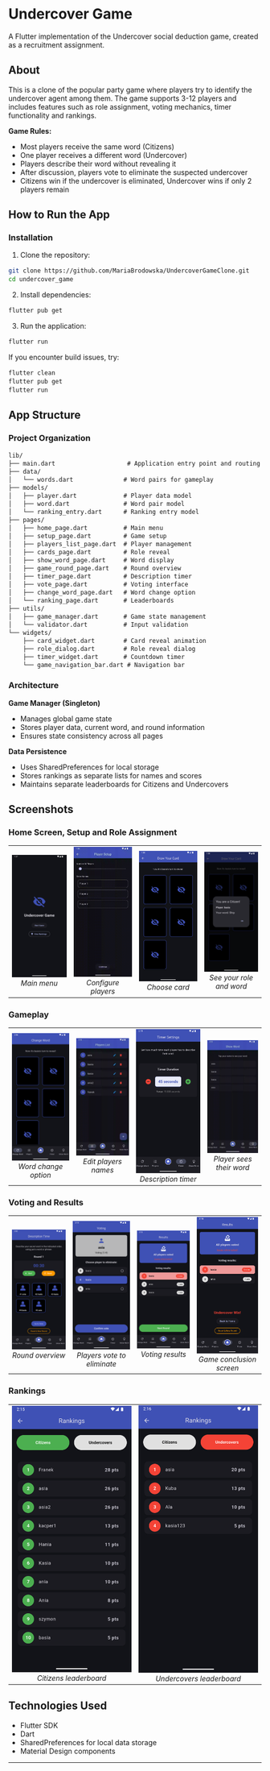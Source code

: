# Undercover Game

A Flutter implementation of the Undercover social deduction game, created as a recruitment assignment.

## About

This is a clone of the popular party game where players try to identify the undercover agent among them. The game supports 3-12 players and includes features such as role assignment, voting mechanics, timer functionality and rankings.

**Game Rules:**

- Most players receive the same word (Citizens)
- One player receives a different word (Undercover)
- Players describe their word without revealing it
- After discussion, players vote to eliminate the suspected undercover
- Citizens win if the undercover is eliminated, Undercover wins if only 2 players remain

## How to Run the App

### Installation

1. Clone the repository:

```bash
git clone https://github.com/MariaBrodowska/UndercoverGameClone.git
cd undercover_game
```

2. Install dependencies:

```bash
flutter pub get
```

3. Run the application:

```bash
flutter run
```

If you encounter build issues, try:

```bash
flutter clean
flutter pub get
flutter run
```

## App Structure

### Project Organization

```
lib/
├── main.dart                    # Application entry point and routing
├── data/
│   └── words.dart              # Word pairs for gameplay
├── models/
│   ├── player.dart             # Player data model
│   ├── word.dart               # Word pair model
│   └── ranking_entry.dart      # Ranking entry model
├── pages/
│   ├── home_page.dart          # Main menu
│   ├── setup_page.dart         # Game setup
│   ├── players_list_page.dart  # Player management
│   ├── cards_page.dart         # Role reveal
│   ├── show_word_page.dart     # Word display
│   ├── game_round_page.dart    # Round overview
│   ├── timer_page.dart         # Description timer
│   ├── vote_page.dart          # Voting interface
│   ├── change_word_page.dart   # Word change option
│   └── ranking_page.dart       # Leaderboards
├── utils/
│   ├── game_manager.dart       # Game state management
│   └── validator.dart          # Input validation
└── widgets/
    ├── card_widget.dart        # Card reveal animation
    ├── role_dialog.dart        # Role reveal dialog
    ├── timer_widget.dart       # Countdown timer
    └── game_navigation_bar.dart # Navigation bar
```

### Architecture

**Game Manager (Singleton)**

- Manages global game state
- Stores player data, current word, and round information
- Ensures state consistency across all pages

**Data Persistence**

- Uses SharedPreferences for local storage
- Stores rankings as separate lists for names and scores
- Maintains separate leaderboards for Citizens and Undercovers

## Screenshots

### Home Screen, Setup and Role Assignment

<table>
  <tr>
    <td align="center">
      <img src="screenshots/home_page.png" alt="Home Screen" width="200"/>
      <br>
      <em>Main menu</em>
    </td>
    <td align="center">
      <img src="screenshots/players_list_page.gif" alt="Setup Page" width="180"/>
      <br>
      <em>Configure players</em>
    </td>
    <td align="center">
      <img src="screenshots/cards_page.png" alt="Cards Page" width="200"/>
      <br>
      <em>Choose card</em>
    </td>
    <td align="center">
      <img src="screenshots/cards_page_show.png" alt="Role Reveal" width="200"/>
      <br>
      <em>See your role and word</em>
    </td>
  </tr>
</table>

### Gameplay

<table>
  <tr>
    <td align="center">
      <img src="screenshots/change_word_page.png" alt="Change Word" width="200"/>
      <br>
      <em>Word change option</em>
    </td>
    <td align="center">
      <img src="screenshots/names_list_page.gif" alt="Current Players" width="180"/>
      <br>
      <em>Edit players names</em>
    </td>
    <td align="center">
      <img src="screenshots/timer_page.png" alt="Timer" width="200"/>
      <br>
      <em>Description timer</em>
    </td>
    <td align="center">
      <img src="screenshots/show_word_page.gif" alt="Word Display" width="180"/>
      <br>
      <em>Player sees their word</em>
    </td>
  </tr>
</table>

### Voting and Results

<table>
  <tr>
    <td align="center">
      <img src="screenshots/game_round_page.png" alt="Game Round" width="180"/>
      <br>
      <em>Round overview</em>
    </td>
    <td align="center">
      <img src="screenshots/vote_page.png" alt="Voting" width="200"/>
      <br>
      <em>Players vote to eliminate</em>
    </td>
    <td align="center">
      <img src="screenshots/vote_results.png" alt="Results" width="200"/>
      <br>
      <em>Voting results</em>
    </td>
    <td align="center">
      <img src="screenshots/win_screen.png" alt="Winner" width="200"/>
      <br>
      <em>Game conclusion screen</em>
    </td>
  </tr>
</table>

### Rankings

<table>
  <tr>
    <td align="center">
      <img src="screenshots/ranking_page.png" alt="Citizens Rankings" width="250"/>
      <br>
      <em>Citizens leaderboard</em>
    </td>
    <td align="center">
      <img src="screenshots/ranking_page2.png" alt="Undercovers Rankings" width="250"/>
      <br>
      <em>Undercovers leaderboard</em>
    </td>
  </tr>
</table>

## Technologies Used

- Flutter SDK
- Dart
- SharedPreferences for local data storage
- Material Design components

---
